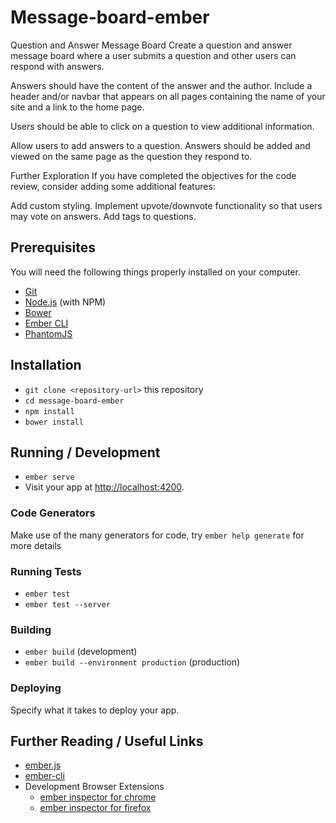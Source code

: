 





# Message-board-ember
Question and Answer Message Board
Create a question and answer message board where a user submits a question and other users can respond with answers.

<!-- Questions should have the content of the question itself, an author and additional notes. -->
Answers should have the content of the answer and the author.
Include a header and/or navbar that appears on all pages containing the name of your site and a link to the home page.
<!-- List all questions on the homepage, with only the question and the name of the author showing. -->
Users should be able to click on a question to view additional information.
<!-- Allow users to add and edit questions. -->
Allow users to add answers to a question. Answers should be added and viewed on the same page as the question they respond to.

Further Exploration
If you have completed the objectives for the code review, consider adding some additional features:

Add custom styling.
Implement upvote/downvote functionality so that users may vote on answers.
Add tags to questions.

## Prerequisites

You will need the following things properly installed on your computer.

* [Git](http://git-scm.com/)
* [Node.js](http://nodejs.org/) (with NPM)
* [Bower](http://bower.io/)
* [Ember CLI](http://ember-cli.com/)
* [PhantomJS](http://phantomjs.org/)

## Installation

* `git clone <repository-url>` this repository
* `cd message-board-ember`
* `npm install`
* `bower install`

## Running / Development

* `ember serve`
* Visit your app at [http://localhost:4200](http://localhost:4200).

### Code Generators

Make use of the many generators for code, try `ember help generate` for more details

### Running Tests

* `ember test`
* `ember test --server`

### Building

* `ember build` (development)
* `ember build --environment production` (production)

### Deploying

Specify what it takes to deploy your app.

## Further Reading / Useful Links

* [ember.js](http://emberjs.com/)
* [ember-cli](http://ember-cli.com/)
* Development Browser Extensions
  * [ember inspector for chrome](https://chrome.google.com/webstore/detail/ember-inspector/bmdblncegkenkacieihfhpjfppoconhi)
  * [ember inspector for firefox](https://addons.mozilla.org/en-US/firefox/addon/ember-inspector/)
